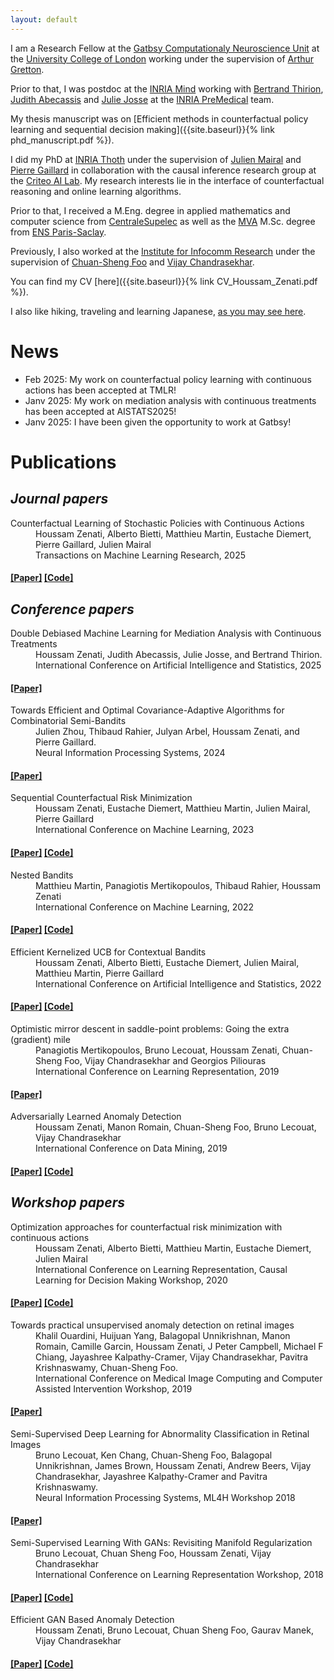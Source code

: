```yaml
---
layout: default
---
```


I am a Research Fellow at the [Gatbsy Computationaly Neuroscience Unit](https://www.ucl.ac.uk/gatsby/) at the [University College of London](https://www.ucl.ac.uk/) working under the supervision of [Arthur Gretton](https://www.gatsby.ucl.ac.uk/~gretton/).

Prior to that, I was postdoc at the [INRIA Mind](https://team.inria.fr/mind/) working with [Bertrand Thirion](https://pages.saclay.inria.fr/bertrand.thirion/), [Judith Abecassis](https://judithabk6.github.io/) and [Julie Josse](https://juliejosse.com/) at the [INRIA PreMedical](https://team.inria.fr/premedical/) team.

My thesis manuscript was on [Efficient methods in counterfactual policy learning and sequential decision making]({{site.baseurl}}{% link phd_manuscript.pdf %}).

I did my PhD at [INRIA Thoth](https://team.inria.fr/thoth/) under the supervision of [Julien Mairal](https://lear.inrialpes.fr/people/mairal/) and [Pierre Gaillard](http://pierre.gaillard.me/) in collaboration with the causal inference research group at the [Criteo AI Lab](https://ailab.criteo.com/research-team/). My research interests lie in the interface of counterfactual reasoning and online learning algorithms.

Prior to that, I received a M.Eng. degree in applied mathematics and computer science from [CentraleSupelec](https://www.centralesupelec.fr/) as well as the [MVA](https://www.master-mva.com/) M.Sc. degree from [ENS Paris-Saclay](https://ens-paris-saclay.fr/).

Previously, I also worked at the [Institute for Infocomm Research](https://www.a-star.edu.sg/i2r) under the supervision of [Chuan-Sheng Foo](http://ai.stanford.edu/~csfoo/) and [Vijay Chandrasekhar](https://scholar.google.com/citations?user=KUt4JCAAAAAJ&hl=en).

You can find my CV [here]({{site.baseurl}}{% link CV_Houssam_Zenati.pdf %}).

I also like hiking, traveling and learning Japanese, [as you may see here](./another-page.html).

# News

* Feb 2025: My work on counterfactual policy learning with continuous actions has been accepted at TMLR!
* Janv 2025: My work on mediation analysis with continuous treatments has been accepted at AISTATS2025!
* Janv 2025: I have been given the opportunity to work at Gatbsy!


# Publications


## _Journal papers_

<dl>
<dt>Counterfactual Learning of Stochastic Policies with Continuous Actions </dt>
<dd>Houssam Zenati, Alberto Bietti, Matthieu Martin, Eustache Diemert, Pierre Gaillard, Julien Mairal</dd>
<dd> Transactions on Machine Learning Research, 2025</dd>
<h4>
<a class="label label-info" href="https://arxiv.org/pdf/2004.11722.pdf">[Paper]</a>
<a class="label label-info" href="https://github.com/criteo-research/optimization-continuous-action-crm">[Code]</a></h4>

## _Conference papers_

<dl>
<dt>Double Debiased Machine Learning for Mediation Analysis with Continuous Treatments</dt>
<dd> Houssam Zenati, Judith Abecassis, Julie Josse, and Bertrand Thirion.</dd>
<dd> International Conference on Artificial Intelligence and Statistics, 2025</dd>
<h4>
<a class="label label-info" href="https://arxiv.org/pdf/2402.15171">[Paper]</a></h4>

<dl>
<dt>Towards Efficient and Optimal Covariance-Adaptive
Algorithms for Combinatorial Semi-Bandits</dt>
<dd> Julien Zhou, Thibaud Rahier, Julyan Arbel, Houssam Zenati, and Pierre Gaillard.</dd>
<dd> Neural Information Processing Systems, 2024</dd>
<h4>
<a class="label label-info" href="https://arxiv.org/pdf/2402.15171">[Paper]</a></h4>

<dl>
<dt>Sequential Counterfactual Risk Minimization</dt>
<dd>Houssam Zenati, Eustache Diemert, Matthieu Martin, Julien Mairal, Pierre Gaillard</dd>
<dd>International Conference on Machine Learning, 2023</dd>
<h4>
<a class="label label-info" href="https://arxiv.org/pdf/2302.12120.pdf">[Paper]</a>
<a class="label label-info" href="https://github.com/criteo-research/sequential-conterfactual-risk-minimization">[Code]</a></h4>

<dl>
<dt>Nested Bandits</dt>
<dd>Matthieu Martin, Panagiotis Mertikopoulos, Thibaud Rahier, Houssam Zenati</dd>
<dd>International Conference on Machine Learning, 2022</dd>
<h4>
<a class="label label-info" href="https://proceedings.mlr.press/v162/martin22a/martin22a.pdf">[Paper]</a>
<a class="label label-info" href="https://github.com/criteo-research/Nested-Exponential-Weights">[Code]</a></h4>

<dl>
<dt>Efficient Kernelized UCB for Contextual Bandits </dt>
<dd>Houssam Zenati, Alberto Bietti, Eustache Diemert, Julien Mairal, Matthieu Martin, Pierre Gaillard</dd>
<dd>International Conference on Artificial Intelligence and Statistics, 2022</dd>
<h4>
<a class="label label-info" href="https://proceedings.mlr.press/v151/zenati22a.html">[Paper]</a>
<a class="label label-info" href="https://github.com/criteo-research/Efficient-Kernel-UCB">[Code]</a></h4>

<dl>
<dt>Optimistic mirror descent in saddle-point problems: Going the extra (gradient) mile </dt>
<dd>Panagiotis Mertikopoulos, Bruno Lecouat, Houssam Zenati, Chuan-Sheng Foo, Vijay Chandrasekhar and Georgios Piliouras</dd>
<dd>International Conference on Learning Representation, 2019</dd>
<h4>
<a class="label label-info" href="https://openreview.net/pdf?id=Bkg8jjC9KQ">[Paper]</a>
</h4>

<dl>
<dt>Adversarially Learned Anomaly Detection </dt>
<dd>Houssam Zenati, Manon Romain, Chuan-Sheng Foo, Bruno Lecouat, Vijay Chandrasekhar</dd>
<dd>International Conference on Data Mining, 2019</dd>
<h4>
<a class="label label-info" href="https://arxiv.org/pdf/1812.02288.pdf">[Paper]</a>
<a class="label label-info" href="https://github.com/houssamzenati/Adversarially-Learned-Anomaly-Detection">[Code]</a></h4>


## _Workshop papers_

<dl>
<dt>Optimization approaches for counterfactual risk minimization with continuous actions</dt>
<dd>Houssam Zenati, Alberto Bietti, Matthieu Martin, Eustache Diemert, Julien Mairal</dd>
<dd>International Conference on Learning Representation, Causal Learning for Decision Making Workshop, 2020</dd>
<h4>
<a class="label label-info" href="https://causalrlworkshop.github.io/program/cldm_6.html">[Paper]</a>
<a class="label label-info" href="https://github.com/criteo-research/optimization-continuous-action-crm">[Code]</a></h4>


<dt>Towards practical unsupervised anomaly detection on retinal images</dt>
<dd>Khalil Ouardini, Huijuan Yang, Balagopal Unnikrishnan, Manon Romain, Camille Garcin, Houssam Zenati, J Peter Campbell, Michael F Chiang, Jayashree Kalpathy-Cramer, Vijay Chandrasekhar, Pavitra Krishnaswamy, Chuan-Sheng Foo.</dd>
<dd>International Conference on Medical Image
Computing and Computer Assisted Intervention Workshop, 2019</dd>
<h4>
<a class="label label-info" href="https://link.springer.com/chapter/10.1007/978-3-030-33391-1_26">[Paper]</a></h4>


<dt>Semi-Supervised Deep Learning for Abnormality Classification in Retinal Images</dt>
<dd>Bruno Lecouat, Ken Chang, Chuan-Sheng Foo, Balagopal Unnikrishnan, James Brown, Houssam Zenati, Andrew Beers, Vijay Chandrasekhar, Jayashree Kalpathy-Cramer and Pavitra Krishnaswamy.</dd>
<dd>Neural Information Processing Systems, ML4H Workshop 2018</dd>
<h4>
<a class="label label-info" href="https://arxiv.org/pdf/1812.07832.pdf">[Paper]</a>
</h4>

<dt>Semi-Supervised Learning With GANs: Revisiting Manifold Regularization</dt>
<dd>Bruno Lecouat, Chuan Sheng Foo, Houssam Zenati, Vijay Chandrasekhar</dd>
<dd>International Conference on Learning Representation Workshop, 2018</dd>
<h4>
<a class="label label-info" href="https://arxiv.org/pdf/1805.08957.pdf">[Paper]</a>
<a class="label label-info" href="https://github.com/bruno-31/GAN-manifold-regularization">[Code]</a></h4>

<dt>Efficient GAN Based Anomaly Detection</dt>
<dd>Houssam Zenati, Bruno Lecouat, Chuan Sheng Foo, Gaurav Manek, Vijay Chandrasekhar</dd>
<h4>
<a class="label label-info" href="https://arxiv.org/pdf/1802.06222.pdf">[Paper]</a>
<a class="label label-info" href="https://github.com/houssamzenati/Efficient-GAN-Anomaly-Detection">[Code]</a>
</h4>
</dl>
